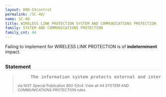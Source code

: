 ```yaml
---
layout: 800-53control
permalink: /SC-40/
name: SC-40
title: WIRELESS LINK PROTECTION SYSTEM AND COMMUNICATIONS PROTECTION
family: SYSTEM AND COMMUNICATIONS PROTECTION
family_cnt: 44
---
```

<p class="text-">Failing to implement for WIRELESS LINK PROTECTION is of <b>indeterminent</b> impact.</p>

<h3 style="border-bottom:1px solid #ddd;margin:30px 0 8px 0;">Statement</h3>
<blockquote>
<pre>     The information system protects external and internal [Assignment: organization-defined wireless links] from [Assignment: organization-defined types of signal parameter attacks or references to sources for such attacks]. 
</pre>
<p><small>via NIST Special Publication 800-53v4. View all 44 <i>SYSTEM AND COMMUNICATIONS PROTECTION</i> rules. <a href="/cce/ssg/group/$Group_id"><span class="glyphicon glyphicon-link"></span></a> </small></p>
</blockquote>


